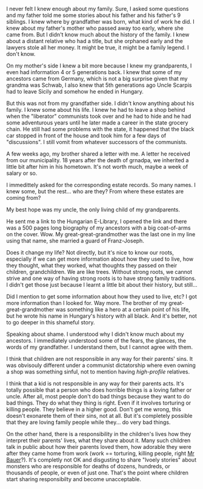 I never felt I knew enough about my family. Sure, I asked some questions and my father told me some stories about his father and his father's 9 siblings. I knew where by grandfather was born, what kind of work he did. I knew about my father's mother who passed away too early, where she came from. But I didn't know much about the history of the family. I knew about a distant relative who had a title, but she orphaned early and the lawyers stole all her money. It might be true, it might be a family legend. I don't know.

On my mother's side I knew a bit more because I knew my grandparents, I even had information 4 or 5 generations back. I knew that some of my ancestors came from Germany, which is not a big surprise given that my grandma was Schwab, I also knew that 5th generations ago Uncle Scarpis had to leave Sicily and somehow he ended in Hungary.

But this was not from my grandfather side. I didn't know anything about his family. I knew some about his life. I knew he had to leave a shop behind when the "liberator" communists took over and he had to hide and he had some adventurous years until he later made a career in the state grocery chain. He still had some problems with the state, it happened that the black car stopped in front of the house and took him for a few days of "discussions". I still vomit from whatever successors of the communists.

A few weeks ago, my brother shared a letter with me. A letter he received from our municipality. 18 years after the death of grnadpa, we inherited a little bit after him in his hometown. It's not worth much, maybe a week of salary or so.

I immedittely asked for the corresponding estate records. So many names. I knew some, but the rest... who are they? From where these estates are coming from?

My best hope was my uncle, the only living child of my grandparents.

He sent me a link to the Hungarian E-Library, I opened the link and there was a 500 pages long biography of my ancestors with a big coat-of-arms on the cover. Wow. My great-great-grandmother was the last one in my line using that name, she married a guard of Franz-Joseph.

Does it change my life? Not directly, but it's nice to know our roots, especially if we can get more information about how they used to live, how they thought, what they worked, what thoughts they passed on their children, grandchildren. We are like trees. Without strong roots, we cannot strive and one way of having strong roots is to have strong family traditions. I didn't get those just because I learnt a little bit about their history, but still...

Did I mention to get some information about how they used to live, etc? I got more information than I looked for. Way more. The brother of my great-great-grandmother was something like a hero at a certain point of his life, but he wrote his name in Hungary's history with all black. And it's better, not to go deeper in this shameful story.

Speaking about shame. I understood why I didn't know much about my ancestors. I immediately understood some of the fears, the glances, the words of my grandfather. I understand them, but I cannot agree with them.

I think that children are not responsible in any way for their parents' sins. It was obvisouly different under a communist dictatorship where even owning a shop was something sinful, not to mention having *high-profile* relatives.

I think that a kid is not responsible in any way for their parents acts. It's totally possible that a person who does horrible things is a loving father or uncle. After all, most people don't do bad things because they want to do bad things. They do what they thing is right. Even if it involves torturing or killing people. They believe in a higher good. Don't get me wrong, this doesn't exonarete them of their sins, not at all. But it's completely possible that they are loving family people while they... do very bad things.

On the other hand, there is a responsibility in the children's lives how they interpret their parents' lives, what they share about it. Many such children talk in public about how their parents loved them, how adorable they were after they came home from work (work == torturing, killing people, right [Mr Bauer](https://en.wikipedia.org/wiki/Tam%C3%A1s_Bauer)?). It's completly not OK and disgusting to share "lvoely stories" about monsters who are responsible for deaths of dozens, hundreds, or thousands of people, or even of just one. That's the point where children start sharing responsibilty and become unacceptable.

